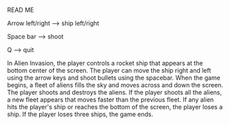 READ ME

Arrow left/right    -->     ship left/right

Space bar           -->     shoot

Q                   -->     quit


In Alien Invasion, the player controls a rocket ship that appears at the bottom center of the screen.
The player can move the ship right and left using the arrow keys and shoot bullets using the spacebar.
When the game begins, a fleet of aliens fills the sky and moves across and down the screen. The player
shoots and destroys the aliens. If the player shoots all the aliens, a new fleet appears that moves
faster than the previous fleet. If any alien hits the player's ship or reaches the bottom of the screen,
the player loses a ship. If the player loses three ships, the game ends. 
